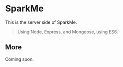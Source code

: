 # SparkMe
  This is the server side of SparkMe.
> Using Node, Express, and Mongoose, using ES6.

## More
  Coming soon.
